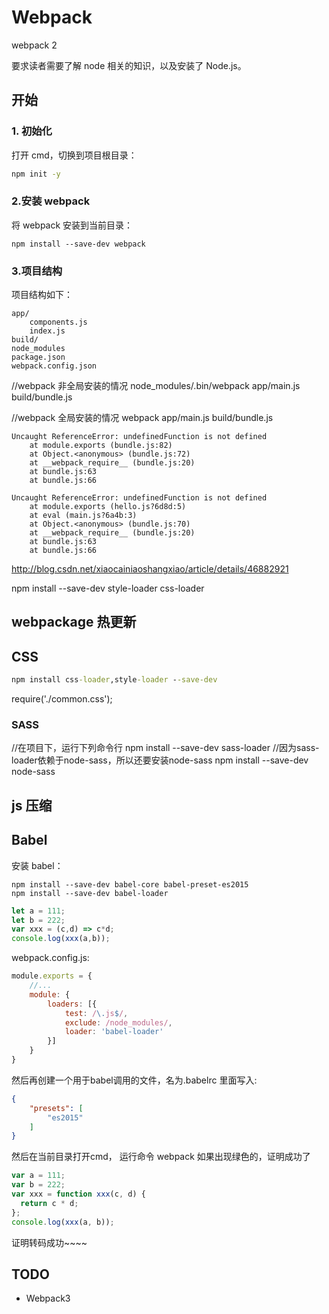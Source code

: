 # Webpack

webpack 2

要求读者需要了解 node 相关的知识，以及安装了 Node.js。

## 开始

### 1. 初始化

打开 cmd，切换到项目根目录：

```cmd
npm init -y
```

### 2.安装 webpack

将 webpack 安装到当前目录：

```
npm install --save-dev webpack
```

### 3.项目结构

项目结构如下：

```workplace
app/
    components.js
    index.js
build/
node_modules
package.json
webpack.config.json
```

//webpack 非全局安装的情况
node_modules/.bin/webpack app/main.js build/bundle.js

//webpack 全局安装的情况
webpack app/main.js build/bundle.js

```text
Uncaught ReferenceError: undefinedFunction is not defined
    at module.exports (bundle.js:82)
    at Object.<anonymous> (bundle.js:72)
    at __webpack_require__ (bundle.js:20)
    at bundle.js:63
    at bundle.js:66
```

```text
Uncaught ReferenceError: undefinedFunction is not defined
    at module.exports (hello.js?6d8d:5)
    at eval (main.js?6a4b:3)
    at Object.<anonymous> (bundle.js:70)
    at __webpack_require__ (bundle.js:20)
    at bundle.js:63
    at bundle.js:66
```
http://blog.csdn.net/xiaocainiaoshangxiao/article/details/46882921


npm install --save-dev style-loader css-loader

## webpackage 热更新

## CSS

```cmd
npm install css-loader,style-loader --save-dev
```

require('./common.css');

### SASS

//在项目下，运行下列命令行
npm install --save-dev sass-loader
//因为sass-loader依赖于node-sass，所以还要安装node-sass
npm install --save-dev node-sass

## js 压缩

## Babel

安装 babel：

```text
npm install --save-dev babel-core babel-preset-es2015  
npm install --save-dev babel-loader  
```

```javascript
let a = 111;  
let b = 222;  
var xxx = (c,d) => c*d;  
console.log(xxx(a,b));  
```

webpack.config.js:
```javascript
module.exports = {  
    //...
    module: {  
        loaders: [{  
            test: /\.js$/,  
            exclude: /node_modules/,  
            loader: 'babel-loader'  
        }]  
    }  
}  
```

然后再创建一个用于babel调用的文件，名为.babelrc
里面写入:
```json
{
    "presets": [
        "es2015"
    ]
}
```

然后在当前目录打开cmd，
运行命令 webpack
如果出现绿色的，证明成功了

```javascript
var a = 111;  
var b = 222;  
var xxx = function xxx(c, d) {  
  return c * d;  
};  
console.log(xxx(a, b));  
```

证明转码成功~~~~


## TODO

* Webpack3